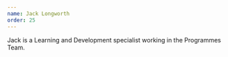 ```yaml
---
name: Jack Longworth
order: 25
---
```

Jack is a Learning and Development specialist working in the Programmes Team.